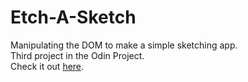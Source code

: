 # Etch-A-Sketch
Manipulating the DOM to make a simple sketching app.\
Third project in the Odin Project.\
Check it out [here](https://wyang342.github.io/etch-a-sketch/).